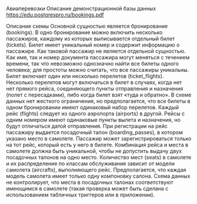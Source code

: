 
Авиаперевозки
Описание демонстрационной базы данных
https://edu.postgrespro.ru/bookings.pdf

Описание схемы
Основной сущностью является бронирование (bookings).
В одно бронирование можно включить несколько пассажиров, каждому из которых
выписывается отдельный билет (tickets). Билет имеет уникальный номер и содержит
информацию о пассажире. Как таковой пассажир не является отдельной сущностью. Как имя,
так и номер документа пассажира могут меняться с течением времени, так что невозможно
однозначно найти все билеты одного человека; для простоты можно считать, что все
пассажиры уникальны.
Билет включает один или несколько перелетов (ticket_flights). Несколько перелетов могут
включаться в билет в случаях, когда нет нет прямого рейса, соединяющего пункты
отправления и назначения (полет с пересадками), либо когда билет взят «туда и обратно».
В схеме данных нет жесткого ограничения, но предполагается, что все билеты в одном
бронировании имеют одинаковый набор перелетов.
Каждый рейс (flights) следует из одного аэропорта (airports) в другой. Рейсы с одним
номером имеют одинаковые пункты вылета и назначения, но будут отличаться датой
отправления.
При регистрации на рейс пассажиру выдается посадочный талон (boarding_passes), в котором
указано место в самолете. Пассажир может зарегистрироваться только на тот рейс, который
есть у него в билете. Комбинация рейса и места в самолете должна быть уникальной, чтобы
не допустить выдачу двух посадочных талонов на одно место.
Количество мест (seats) в самолете и их распределение по классам обслуживания зависит
от модели самолета (aircrafts), выполняющего рейс. Предполагается, что каждая модель
самолета имеет только одну компоновку салона. Схема данных не контролирует, что места
в посадочных талонах соответствуют имеющимся в самолете (такая проверка может быть
сделана с использованием табличных триггеров или в приложении).
